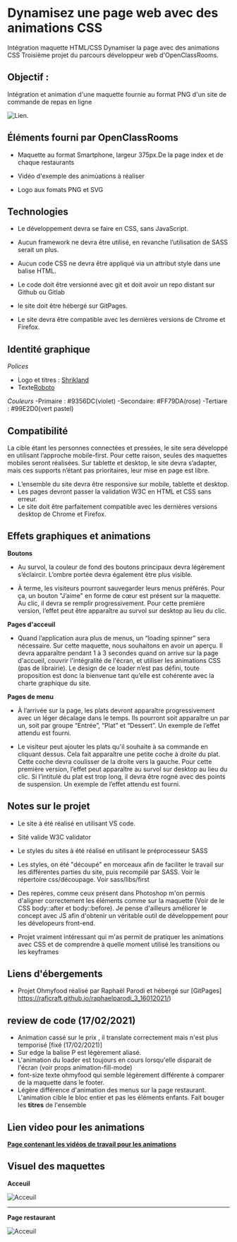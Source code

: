 # Dynamisez une page web avec des animations CSS

Intégration maquette HTML/CSS 
Dynamiser la page avec des animations CSS
Troisième projet du parcours développeur web d'OpenClassRooms.

## Objectif :

Intégration et animation d'une maquette fournie au format PNG d'un site de commande de repas en ligne

![Lien](https://user.oc-static.com/upload/2020/08/24/15982605908418_Maquettes%20Ohmyfood.jpg).


## Éléments fourni par OpenClassRooms

- Maquette au format Smartphone, largeur 375px.De la page index et de chaque restaurants

- Vidéo d'exemple des animùations à réaliser

- Logo aux fomats PNG et SVG



## Technologies

- Le développement devra se faire en CSS, sans JavaScript.
- Aucun framework ne devra être utilisé, en revanche l’utilisation de SASS serait un
plus.
- Aucun code CSS ne devra être appliqué via un attribut style dans une balise HTML.

- Le code doit être versionné avec git et doit avoir un repo distant sur Github ou Gitlab

- le site doit être hébergé sur GitPages.

- Le site devra être compatible avec les dernières versions de Chrome et Firefox.

## Identité graphique

*Polices*
- Logo et titres : [Shrikland](https://fonts.google.com/specimen/Shrikhand?preview.text_type=custom)
- Texte[Roboto](https://fonts.google.com/specimen/Roboto?preview.text_type=custom&query=roboto)

*Couleurs*
-Primaire : #9356DC(violet)
-Secondaire: #FF79DA(rose)
-Tertiare : #99E2D0(vert pastel)


## Compatibilité

La cible étant les personnes connectées et pressées, le site sera développé en utilisant
l’approche mobile-first. Pour cette raison, seules des maquettes mobiles seront réalisées.
Sur tablette et desktop, le site devra s’adapter, mais ces supports n’étant pas prioritaires,
leur mise en page est libre.

- L’ensemble du site devra être responsive sur mobile, tablette et desktop.
- Les pages devront passer la validation W3C en HTML et CSS sans erreur.
- Le site doit être parfaitement compatible avec les dernières versions desktop de
Chrome et Firefox.

## Effets graphiques et animations

**Boutons**
- Au survol, la couleur de fond des boutons principaux devra légèrement s’éclaircir.
L’ombre portée devra également être plus visible.

- À terme, les visiteurs pourront sauvegarder leurs menus préférés. Pour ça, un
bouton "J’aime" en forme de cœur est présent sur la maquette. Au clic, il devra se
remplir progressivement. Pour cette première version, l’effet peut être apparaître au
survol sur desktop au lieu du clic.

**Pages d'acceuil**

- Quand l’application aura plus de menus, un “loading spinner” sera nécessaire. Sur
cette maquette, nous souhaitons en avoir un aperçu. Il devra apparaître pendant 1 à
3 secondes quand on arrive sur la page d'accueil, couvrir l'intégralité de l'écran, et
utiliser les animations CSS (pas de librairie). Le design de ce loader n’est pas défini,
toute proposition est donc la bienvenue tant qu’elle est cohérente avec la charte
graphique du site.

**Pages de menu**

- À l’arrivée sur la page, les plats devront apparaître progressivement avec un léger
décalage dans le temps. Ils pourront soit apparaître un par un, soit par groupe
“Entrée”, “Plat” et “Dessert”. Un exemple de l’effet attendu est fourni.

- Le visiteur peut ajouter les plats qu'il souhaite à sa commande en cliquant dessus.
Cela fait apparaître une petite coche à droite du plat. Cette coche devra coulisser de
la droite vers la gauche. Pour cette première version, l’effet peut apparaître au survol
sur desktop au lieu du clic. Si l’intitulé du plat est trop long, il devra être rogné avec
des points de suspension. Un exemple de l’effet attendu est fourni.


## Notes sur le projet

- Le site à été réalisé en utilisant VS code.

- Sité valide W3C validator

- Le styles du sites à été réalisé en utilisant le préprocesseur SASS
 
- Les styles, on été "découpé" en morceaux afin de faciliter le travail sur les différentes parties du site, puis recompilé par SASS. Voir le répertoire css/découpage. Voir sass/libs/first

- Des repères, comme ceux présent dans Photoshop m'on permis d'aligner correctement les éléments comme sur la maquette (Voir de le CSS body::after et body::before). Je pense d'ailleurs améliorer le concept avec JS afin d'obtenir un véritable outil de développement pour les dévelopeurs front-end.

- Projet vraiment intéressant qui m'as permit de pratiquer les animations avec CSS et de comprendre à quelle moment utilisé les transitions ou les keyframes

## Liens d'ébergements

- Projet Ohmyfood réalisé par Raphaël Parodi et hébergé sur [GitPages] https://raficraft.github.io/raphaelparodi_3_16012021/)

## review de code (17/02/2021)

- Animation cassé sur le prix , il translate correctement mais n'est plus temporisé [fixé (17/02/2021)]
- Sur edge la balise P est légèrement aliasé.
- L'animation du loader est toujours en cours lorsqu'elle disparait de l'écran (voir props animation-fill-mode)
- font-size texte ohmyfood qui semble légèrement différente à comparer de la maquette dans le footer.
- Légère différence d'animation des menus sur la page restaurant. L'animation cible le bloc entier et pas les éléments enfants. Fait bouger les **titres** de l'ensemble 

## Lien video pour les animations


[**Page contenant les vidéos de travail pour les animations**](https://raficraft.github.io/raphaelparodi_3_16012021/source/maquettes/Animations/animations01.html)


## Visuel des maquettes

**Acceuil**

![Acceuil](/source/maquettes/Accueil.png)

--------------------------------------------------------------------------------------------------------------------------------------

**Page restaurant**

![Acceuil](/source/maquettes/menu-le_delice_des_sens.png)









